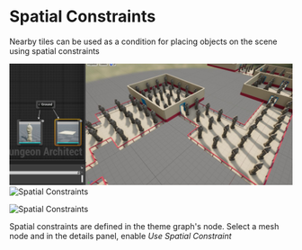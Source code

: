 Spatial Constraints
===================

Nearby tiles can be used as a condition for placing objects on the scene using spatial constraints


![Spatial Constraints](../assets/images/spatial_constraint_a.jpg)
![Spatial Constraints](../assets/images/spatial_constraint_b.jpg)

![Spatial Constraints](../assets/images/spatial_constraint3.png)

Spatial constraints are defined in the theme graph's node.   Select a mesh node and in the details panel, enable *Use Spatial Constraint*
